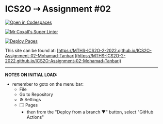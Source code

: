 # ICS2O ⇢ Assignment #02

[![Open in Codespaces](https://classroom.github.com/assets/launch-codespace-f4981d0f882b2a3f0472912d15f9806d57e124e0fc890972558857b51b24a6f9.svg)](https://classroom.github.com/open-in-codespaces?assignment_repo_id=10607426)

[![Mr Coxall's Super Linter](https://github.com/MTHS-ICS2O-2-2022/ICS2O-Assignment-02-Mohamad-Tanbari/workflows/Mr%20Coxall's%20Super%20Linter/badge.svg)](https://github.com/MTHS-ICS2O-2-2022/ICS2O-Assignment-02-Mohamad-Tanbari/actions)

[![Deploy Pages](https://github.com/MTHS-ICS2O-2-2022/ICS2O-Assignment-02-Mohamad-Tanbari/workflows/Deploy%20Pages/badge.svg)](https://github.com/MTHS-ICS2O-2-2022/ICS2O-Assignment-02-Mohamad-Tanbari/actions)

This site can be found at: [https://MTHS-ICS2O-2-2022.github.io/ICS2O-Assignment-02-Mohamad-Tanbari](https://MTHS-ICS2O-2-2022.github.io/ICS2O-Assignment-02-Mohamad-Tanbari)

---

**NOTES ON INITIAL LOAD:**
- remember to goto on the menu bar:
  - File
  - Go to Repository
  - ⚙ Settings
  - 🗔 Pages
    - then from the "Deploy from a branch ▼" button, select "GitHub Actions"

